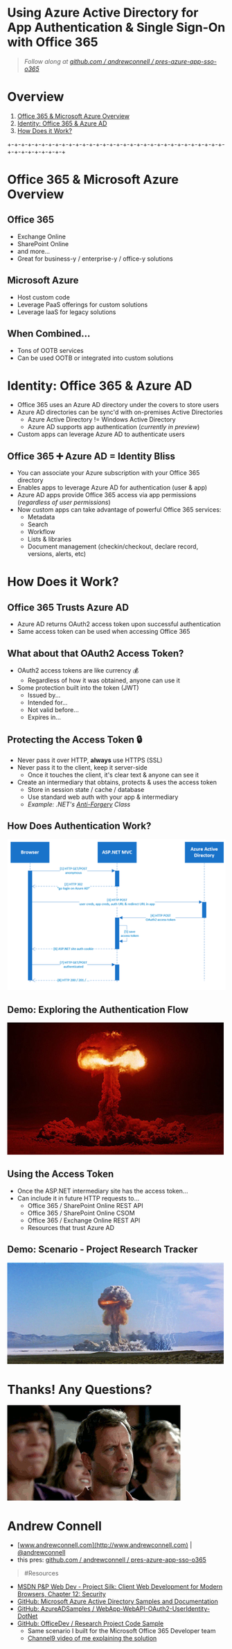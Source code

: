Using Azure Active Directory for App Authentication & Single Sign-On with Office 365
====================================================================================
>*Follow along at [github.com / andrewconnell / pres-azure-app-sso-o365](http://github.com/andrewconnell/pres-azure-app-sso-o365)*

Overview
========
1. [Office 365 & Microsoft Azure Overview](#office-365--microsoft-azure-overview)
2. [Identity: Office 365 & Azure AD](#identity-office-365--azure-ad)
3. [How Does it Work?](#how-does-it-work)



+-+-+-+-+-+-+-+-+-+-+-+-+-+-+-+-+-+-+-+-+-+-+-+-+-+-+-+-+-+-+-+-+-+-+-+-+-+-+-+-+



Office 365 & Microsoft Azure Overview
=====================================

Office 365
----------
  + Exchange Online
  + SharePoint Online
  + and more...
  + Great for business-y / enterprise-y / office-y solutions



Microsoft Azure
---------------
  + Host custom code
  + Leverage PaaS offerings for custom solutions
  + Leverage IaaS for legacy solutions



When Combined...
----------------
  + Tons of OOTB services
  + Can be used OOTB or integrated into custom solutions



Identity: Office 365 & Azure AD
===============================
- Office 365 uses an Azure AD directory under the covers to store users
- Azure AD directories can be sync'd with on-premises Active Directories
  + Azure Active Directory != Windows Active Directory
  + Azure AD supports app authentication (*currently in preview*)
- Custom apps can leverage Azure AD to authenticate users



Office 365 :heavy_plus_sign: Azure AD = Identity Bliss
------------------------------------------------------
- You can associate your Azure subscription with your Office 365 directory
- Enables apps to leverage Azure AD for authentication (user & app)
- Azure AD apps provide Office 365 access via app permissions (*regardless of user permissions*)
- Now custom apps can take advantage of powerful Office 365 services:
  + Metadata
  + Search
  + Workflow
  + Lists & libraries
  + Document management (checkin/checkout, declare record, versions, alerts, etc)



How Does it Work?
=================

Office 365 Trusts Azure AD
--------------------------
- Azure AD returns OAuth2 access token upon successful authentication
- Same access token can be used when accessing Office 365



What about that OAuth2 Access Token?
------------------------------------
- OAuth2 access tokens are like currency :moneybag:
  + Regardless of how it was obtained, anyone can use it
- Some protection built into the token (JWT)
  + Issued by...
  + Intended for...
  + Not valid before...
  + Expires in...



Protecting the Access Token :lock:
----------------------------------
- Never pass it over HTTP, **always** use HTTPS (SSL) 
- Never pass it to the client, keep it server-side
  + Once it touches the client, it's clear text & anyone can see it
- Create an intermediary that obtains, protects & uses the access token
  + Store in session state / cache / database
  + Use standard web auth with your app & intermediary
  + *Example: .NET's [Anti-Forgery](http://msdn.microsoft.com/en-us/library/system.web.helpers.antiforgery.aspx) Class*



How Does Authentication Work?
-----------------------------
![](img/authflow01.png)



Demo: Exploring the Authentication Flow
---------------------------------------
![demo time](img/bomb.jpg)



Using the Access Token
----------------------
- Once the ASP.NET intermediary site has the access token...
- Can include it in future HTTP requests to...
  + Office 365 / SharePoint Online REST API
  + Office 365 / SharePoint Online CSOM
  + Office 365 / Exchange Online REST API
  + Resources that trust Azure AD



Demo: Scenario - Project Research Tracker
-----------------------------------------
![demo time](img/bomb.gif)



Thanks! Any Questions?
======================
![questions?](img/clapping.gif)



Andrew Connell
==============
- [www.andrewconnell.com](http://www.andrewconnell.com) | [@andrewconnell](http://www.twitter.com/andrewconnell)
- this pres: [github.com / andrewconnell / pres-azure-app-sso-o365](http://github.com/andrewconnell/pres-azure-app-sso-o365)



>#Resources
- [MSDN P&P Web Dev - Project Silk: Client Web Development for Modern Browsers, Chapter 12: Security](http://msdn.microsoft.com/en-us/library/hh404095.aspx)
- [GitHub: Microsoft Azure Active Directory Samples and Documentation](https://github.com/AzureADSamples)
- [GitHub: AzureADSamples / WebApp-WebAPI-OAuth2-UserIdentity-DotNet](https://github.com/AzureADSamples/WebApp-WebAPI-OAuth2-UserIdentity-DotNet)
- [GitHub: OfficeDev / Research Project Code Sample](https://github.com/OfficeDev/Research-Project-Code-Sample)
  + Same scenario I built for the Microsoft Office 365 Developer team
  + [Channel9 video of me explaining the solution](http://channel9.msdn.com/Blogs/Office-365-Dev/Getting-started-with-the-Research-Project-Tracker-AngularJS-Office-365-API-Code-Sample)